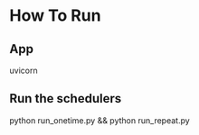 # How To Run

## App 
uvicorn


## Run the schedulers
python run_onetime.py && python run_repeat.py


